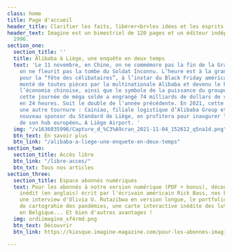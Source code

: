 ```yaml
---
class: home
title: Page d'accueil
header_title: Clarifier les faits, libérer<br>les idées et les esprits
header_text: Imagine est un bimestriel de 120 pages et un éditeur indépendant depuis
  1996.
section_one:
  section_title: ''
  title: Alibaba à Liège, une enquête en deux temps
  text: 'Le 11 novembre, en Chine, on ne commémore pas la fin de la Grande Guerre,
    on ne fleurit pas la tombe du Soldat Inconnu. L’heure est à la grande consommation
    pour la “fête des célibataires”, à l’instar du Black Friday américain. Un événement
    monté de toutes pièces par la multinationale Alibaba et devenu le baromètre de
    l’économie chinoise, ainsi que le symbole de la puissance du groupe. En 2020,
    cette journée de méga solde a engrangé 74 milliards de dollars de ventes de marchandises
    en 24 heures. Soit le double de l’année précédente. En 2021, cette fête prend
    une autre tournure : Cainiao, filiale logistique d’Alibaba Group et désormais
    nouveau sponsor du Standard de Liège, en profitera pour inaugurer le premier entrepôt
    de son hub européen… A Liège Airport. '
  img: "/v1636035996/Capture_d_%C3%A9cran_2021-11-04_152612_q5na1d.png"
  btn_text: En savoir plus
  btn_link: "/alibaba-a-liege-une-enquete-en-deux-temps"
section_two:
  section_title: Accès libre
  btn_link: "/libre-acces/"
  btn_txt: Tous nos articles
section_three:
  section_title: Espace abonnés numériques
  text: Pour les abonnés à notre version numérique (PDF + bonus), découvrez un texte
    inédit (en anglais) écrit par l'écrivain américain Rick Bass, nos baromètres égalité-diversité,
    une interview d'Olivia U. Rutazibwa en version longue, le portfolio d'un projet
    de cartograhie des pandémies, une carte interactive inédite des luttes environnementales
    en Belgique... Et bien d'autres avantages !
  img: ordiimagine_xf4rmd.png
  btn_text: Découvrir
  btn_link: https://kiosque.imagine-magazine.com/pour-les-abonnes-imagine/

---
```

